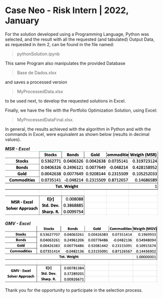Case Neo - Risk Intern | 2022, January
==============

For the solution developed using a Programming Language, Python was selected, and the result with all the requested (and tabulated) Output Data, as requested in item 2, can be found in the file named:

>pythonSolution.ipynb

This same Program also manipulates the provided Database

>Base de Dados.xlsx

and saves a processed version

>MyProcessedData.xlsx

to be used next, to develop the requested solutions in Excel.

Finally, we have the file with the Portfolio Optimization Solution, using Excel:

>MyProcessedDataFinal.xlsx.

In general, the results achieved with the algorithm in Python and with the commands in Excel, were equivalent as shown below (results in decimal values).

***MSR - Excel***
![MSR - Excel [Grande]](Img/MSR.png "MSR - Excel")

***GMV - Excel***
![GMV - Excel [Grande]](Img/GMV.png "GMV - Excel")


Thank you for the opportunity to participate in the selection process.